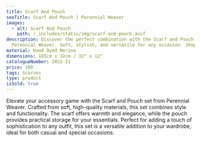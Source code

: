 ```yaml
---
title: Scarf And Pouch
seoTitle: Scarf And Pouch | Perennial Weaver
images:
  - alt: Scarf And Pouch
    path: /_includes/static/img/scarf-and-pouch.avif
description: Discover the perfect combination with the Scarf and Pouch set from
  Perennial Weaver. Soft, stylish, and versatile for any occasion. Shop now!
material: Hand Dyed Merino
dimensions: 183cm x 32cm / 32" x 12"
catalogueNumber: 2022-21
price: 100
tags: Scarves
type: product
isSold: true
---
```

Elevate your accessory game with the Scarf and Pouch set from Perennial Weaver. Crafted from soft, high-quality materials, this set combines style and functionality. The scarf offers warmth and elegance, while the pouch provides practical storage for your essentials. Perfect for adding a touch of sophistication to any outfit, this set is a versatile addition to your wardrobe, ideal for both casual and special occasions.
